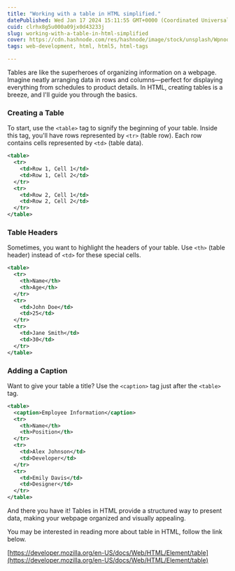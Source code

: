 ```yaml
---
title: "Working with a table in HTML simplified."
datePublished: Wed Jan 17 2024 15:11:55 GMT+0000 (Coordinated Universal Time)
cuid: clrhx8g5u000a09jx0d43233j
slug: working-with-a-table-in-html-simplified
cover: https://cdn.hashnode.com/res/hashnode/image/stock/unsplash/Wpnoqo2plFA/upload/2dfb233b516f985f2e1b13ef3aa77b87.jpeg
tags: web-development, html, html5, html-tags

---
```


Tables are like the superheroes of organizing information on a webpage. Imagine neatly arranging data in rows and columns—perfect for displaying everything from schedules to product details. In HTML, creating tables is a breeze, and I'll guide you through the basics.

### **Creating a Table**

To start, use the `<table>` tag to signify the beginning of your table. Inside this tag, you'll have rows represented by `<tr>` (table row). Each row contains cells represented by `<td>` (table data).

```xml
<table>
  <tr>
    <td>Row 1, Cell 1</td>
    <td>Row 1, Cell 2</td>
  </tr>
  <tr>
    <td>Row 2, Cell 1</td>
    <td>Row 2, Cell 2</td>
  </tr>
</table>
```

### **Table Headers**

Sometimes, you want to highlight the headers of your table. Use `<th>` (table header) instead of `<td>` for these special cells.

```xml
<table>
  <tr>
    <th>Name</th>
    <th>Age</th>
  </tr>
  <tr>
    <td>John Doe</td>
    <td>25</td>
  </tr>
  <tr>
    <td>Jane Smith</td>
    <td>30</td>
  </tr>
</table>
```

### **Adding a Caption**

Want to give your table a title? Use the `<caption>` tag just after the `<table>` tag.

```xml
<table>
  <caption>Employee Information</caption>
  <tr>
    <th>Name</th>
    <th>Position</th>
  </tr>
  <tr>
    <td>Alex Johnson</td>
    <td>Developer</td>
  </tr>
  <tr>
    <td>Emily Davis</td>
    <td>Designer</td>
  </tr>
</table>
```

And there you have it! Tables in HTML provide a structured way to present data, making your webpage organized and visually appealing.

You may be interested in reading more about table in HTML, follow the link below.

[https://developer.mozilla.org/en-US/docs/Web/HTML/Element/table](https://developer.mozilla.org/en-US/docs/Web/HTML/Element/table)